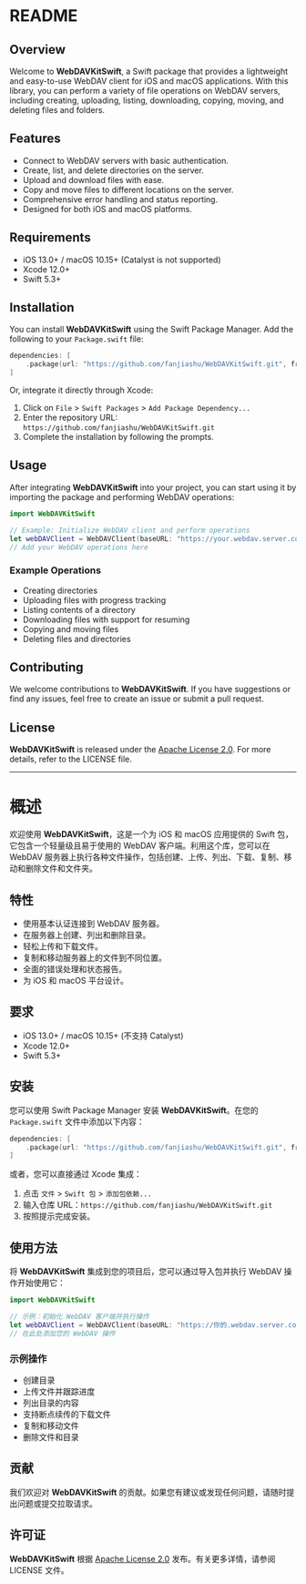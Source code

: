 
# README

## Overview
Welcome to **WebDAVKitSwift**, a Swift package that provides a lightweight and easy-to-use WebDAV client for iOS and macOS applications. With this library, you can perform a variety of file operations on WebDAV servers, including creating, uploading, listing, downloading, copying, moving, and deleting files and folders.

## Features
- Connect to WebDAV servers with basic authentication.
- Create, list, and delete directories on the server.
- Upload and download files with ease.
- Copy and move files to different locations on the server.
- Comprehensive error handling and status reporting.
- Designed for both iOS and macOS platforms.

## Requirements
- iOS 13.0+ / macOS 10.15+ (Catalyst is not supported)
- Xcode 12.0+
- Swift 5.3+

## Installation
You can install **WebDAVKitSwift** using the Swift Package Manager. Add the following to your `Package.swift` file:

```swift
dependencies: [
    .package(url: "https://github.com/fanjiashu/WebDAVKitSwift.git", from: "1.0.0"),
]
```

Or, integrate it directly through Xcode:
1. Click on `File` > `Swift Packages` > `Add Package Dependency...`
2. Enter the repository URL: `https://github.com/fanjiashu/WebDAVKitSwift.git`
3. Complete the installation by following the prompts.

## Usage
After integrating **WebDAVKitSwift** into your project, you can start using it by importing the package and performing WebDAV operations:

```swift
import WebDAVKitSwift

// Example: Initialize WebDAV client and perform operations
let webDAVClient = WebDAVClient(baseURL: "https://your.webdav.server.com")
// Add your WebDAV operations here
```

### Example Operations
- Creating directories
- Uploading files with progress tracking
- Listing contents of a directory
- Downloading files with support for resuming
- Copying and moving files
- Deleting files and directories

## Contributing
We welcome contributions to **WebDAVKitSwift**. If you have suggestions or find any issues, feel free to create an issue or submit a pull request.

## License
**WebDAVKitSwift** is released under the [Apache License 2.0](LICENSE). For more details, refer to the LICENSE file.

---

# 概述
欢迎使用 **WebDAVKitSwift**，这是一个为 iOS 和 macOS 应用提供的 Swift 包，它包含一个轻量级且易于使用的 WebDAV 客户端。利用这个库，您可以在 WebDAV 服务器上执行各种文件操作，包括创建、上传、列出、下载、复制、移动和删除文件和文件夹。

## 特性
- 使用基本认证连接到 WebDAV 服务器。
- 在服务器上创建、列出和删除目录。
- 轻松上传和下载文件。
- 复制和移动服务器上的文件到不同位置。
- 全面的错误处理和状态报告。
- 为 iOS 和 macOS 平台设计。

## 要求
- iOS 13.0+ / macOS 10.15+ (不支持 Catalyst)
- Xcode 12.0+
- Swift 5.3+

## 安装
您可以使用 Swift Package Manager 安装 **WebDAVKitSwift**。在您的 `Package.swift` 文件中添加以下内容：

```swift
dependencies: [
    .package(url: "https://github.com/fanjiashu/WebDAVKitSwift.git", from: "1.0.0"),
]
```

或者，您可以直接通过 Xcode 集成：
1. 点击 `文件` > `Swift 包` > `添加包依赖...`
2. 输入仓库 URL：`https://github.com/fanjiashu/WebDAVKitSwift.git`
3. 按照提示完成安装。

## 使用方法
将 **WebDAVKitSwift** 集成到您的项目后，您可以通过导入包并执行 WebDAV 操作开始使用它：

```swift
import WebDAVKitSwift

// 示例：初始化 WebDAV 客户端并执行操作
let webDAVClient = WebDAVClient(baseURL: "https://你的.webdav.server.com")
// 在此处添加您的 WebDAV 操作
```

### 示例操作
- 创建目录
- 上传文件并跟踪进度
- 列出目录的内容
- 支持断点续传的下载文件
- 复制和移动文件
- 删除文件和目录

## 贡献
我们欢迎对 **WebDAVKitSwift** 的贡献。如果您有建议或发现任何问题，请随时提出问题或提交拉取请求。

## 许可证
**WebDAVKitSwift** 根据 [Apache License 2.0](LICENSE) 发布。有关更多详情，请参阅 LICENSE 文件。

